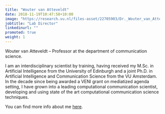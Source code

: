 ```yaml
---
title: "Wouter van Atteveldt"
date: 2018-11-19T10:47:58+10:00
image: "https://research.vu.nl/files-asset/22705903/Dr._Wouter_van_Atteveldt_tcm250_36346.jpg?w=160&f=webp"
jobtitle: "Lab Director"
linkedinurl: ""
promoted: true
weight: 1
---
```


Wouter van Atteveldt – Professor at the department of communication science. 


I am an interdisciplinary scientist by training, having received my M.Sc. in Artificial Intelligence from the University of Edinburgh and a joint Ph.D. in Artificial Intelligence and Communication Science from the VU Amsterdam. In the decade since being awarded a VENI grant on mediatized agenda setting, I have grown into a leading computational communication scientist, developing and using state of the art computational communication science techniques. 

You can find more info about me [here](https://vanatteveldt.com/).